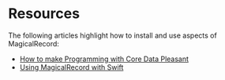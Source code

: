 # Resources

The following articles highlight how to install and use aspects of MagicalRecord:

* [How to make Programming with Core Data Pleasant](http://yannickloriot.com/2012/03/magicalrecord-how-to-make-programming-with-core-data-pleasant/)
* [Using MagicalRecord with Swift](https://www.raywenderlich.com/106856/getting-started-magicalrecord)
